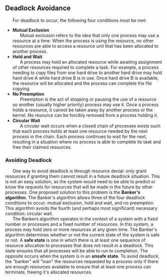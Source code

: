 ## Deadlock Avoidance
&nbsp;&nbsp;&nbsp;&nbsp;&nbsp;&nbsp;For deadlock to occur, the following four conditions must be met:
+ __Mutual Exclusion__ <br>
&nbsp;&nbsp;&nbsp;&nbsp;&nbsp;&nbsp;Mutual exclusion refers to the idea that only one process may use a resource at a time. When the process is using the resource, no other resources are able to access a resource unit that has been allocated to another process.
+ __Hold and Wait__ <br>
&nbsp;&nbsp;&nbsp;&nbsp;&nbsp;&nbsp;A process may hold an allocated resource while awaiting assignment of other resources required to complete a task. For example, a process needing to copy files from one hard drive to another hard drive may hold hard drive A while hard drive B is in use. Once hard drive B is available, the resource will be allocated and the process can complete the file copying.
+ __No Preemption__ <br>
&nbsp;&nbsp;&nbsp;&nbsp;&nbsp;&nbsp;Preemption is the act of stopping or pausing the use of a resource so another (usually higher priority) process may use it. Once a process holds a resource, it cannot be taken away by another process or the kernel. No resource can be forcibly removed from a process holding it.
+ __Circular Wait__ <br>
&nbsp;&nbsp;&nbsp;&nbsp;&nbsp;&nbsp;A circular wait occurs when a closed chain of processes exists such that each process holds at least one resource needed by the next process in the chain. Each process continues to wait for the next, resulting in a situation where no process is able to complete its task and free their claimed resources.

### Avoiding Deadlock
&nbsp;&nbsp;&nbsp;&nbsp;&nbsp;&nbsp;One way to avoid deadlock is through resource denial: only grant resources if granting them cannot result in a future deadlock situation. This is not an easy solution, as the system would need to be able to predict or know the requests for resources that will be made in the future by other processes. One proposed solution to this problem is the __Banker's algorithm__. The Banker's algorithm allows three of the four deadlock conditions to occur: mutual exclusion, hold and wait, and no preemption. This algorithm avoids the fourth (and perhaps most significant) necessary condition: circular wait. 
<br>
&nbsp;&nbsp;&nbsp;&nbsp;&nbsp;&nbsp;The Bankers algorithm operates in the context of a system with a fixed number or processes and a fixed number of resources. In this system, a process may hold zero or more resources at any given time. The Banker's algorithm determines whether or not the current state of the system is safe or not. A __safe state__ is one in which there is at least one sequence of resource allocation to processes that does not result in a deadlock. This state ensures that all processes will be able to run to completion. The opposite occurs when the system is in an __unsafe state__. To avoid deadlock, the "banker" will "loan" the resources requested by a process only if there are enough resources available to ensure that at least one process can terminate, freeing it's allocated resources.
